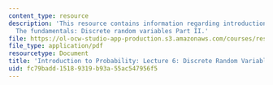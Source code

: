 ```yaml
---
content_type: resource
description: 'This resource contains information regarding introduction to probability:
  The fundamentals: Discrete random variables Part II.'
file: https://ol-ocw-studio-app-production.s3.amazonaws.com/courses/res-6-012-introduction-to-probability-spring-2018/fc79badd15189319b93a55ac547956f5_MITRES_6_012S18_L06AS.pdf
file_type: application/pdf
resourcetype: Document
title: 'Introduction to Probability: Lecture 6: Discrete Random Variables Part II'
uid: fc79badd-1518-9319-b93a-55ac547956f5
---
```

